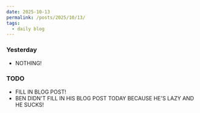 ```yaml
---
date: 2025-10-13
permalink: /posts/2025/10/13/
tags:
  - daily blog
---
```


### Yesterday
- NOTHING!

### TODO
- FILL IN BLOG POST! 
- BEN DIDN'T FILL IN HIS BLOG POST TODAY BECAUSE HE'S LAZY AND HE SUCKS!

